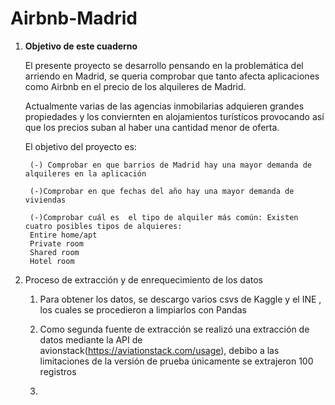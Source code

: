 # Airbnb-Madrid

1. **Objetivo de este cuaderno**

    El presente proyecto se desarrollo pensando en la problemática del arriendo en Madrid, se queria comprobar que tanto afecta aplicaciones como Airbnb en el precio de los alquileres de Madrid.

    Actualmente varias de las agencias inmobilarias adquieren grandes propiedades y los conviernten en alojamientos turísticos provocando así que los precios suban al haber una cantidad menor de oferta.

    El objetivo del proyecto es:

        (-) Comprobar en que barrios de Madrid hay una mayor demanda de alquileres en la aplicación

        (-)Comprobar en que fechas del año hay una mayor demanda de viviendas

        (-)Comprobar cuál es  el tipo de alquiler más común: Existen cuatro posibles tipos de alquieres:
        Entire home/apt   
        Private room        
        Shared room   
        Hotel room

2. Proceso de extracción y de enrequecimiento de los datos 
   1. Para obtener los datos, se descargo varios csvs de Kaggle y el INE , los cuales se procedieron a limpiarlos con Pandas
   2. Como segunda fuente de extracción se realizó una extracción de datos mediante la API de avionstack(https://aviationstack.com/usage), debibo a las limitaciones de la versión de prueba únicamente se extrajeron 100 registros

   3. 


    





